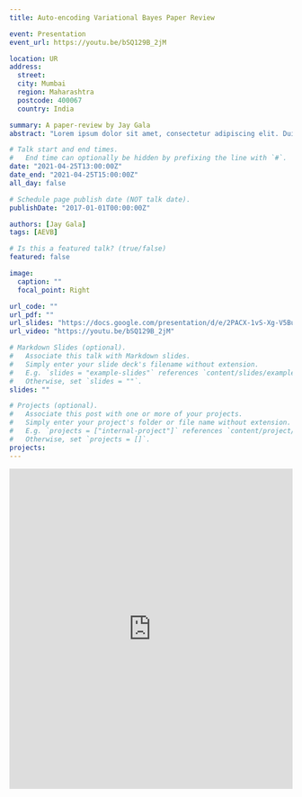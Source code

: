 ```yaml
---
title: Auto-encoding Variational Bayes Paper Review

event: Presentation
event_url: https://youtu.be/bSQ129B_2jM

location: UR
address:
  street:
  city: Mumbai
  region: Maharashtra
  postcode: 400067
  country: India

summary: A paper-review by Jay Gala
abstract: "Lorem ipsum dolor sit amet, consectetur adipiscing elit. Duis posuere tellusac convallis placerat. Proin tincidunt magna sed ex sollicitudin condimentum. Sed ac faucibus dolor, scelerisque sollicitudin nisi. Cras purus urna, suscipit quis sapien eu, pulvinar tempor diam."

# Talk start and end times.
#   End time can optionally be hidden by prefixing the line with `#`.
date: "2021-04-25T13:00:00Z"
date_end: "2021-04-25T15:00:00Z"
all_day: false

# Schedule page publish date (NOT talk date).
publishDate: "2017-01-01T00:00:00Z"

authors: [Jay Gala]
tags: [AEVB]

# Is this a featured talk? (true/false)
featured: false

image:
  caption: ""
  focal_point: Right

url_code: ""
url_pdf: ""
url_slides: "https://docs.google.com/presentation/d/e/2PACX-1vS-Xg-V5BuWhwGky-SUWIDZh36Chbu2Vv1k14REPmtJOYuNQNUnqr1lg3u6BXEoPNg0G2bZn6OlwuQD/pub?start=false&loop=false&delayms=3000"
url_video: "https://youtu.be/bSQ129B_2jM"

# Markdown Slides (optional).
#   Associate this talk with Markdown slides.
#   Simply enter your slide deck's filename without extension.
#   E.g. `slides = "example-slides"` references `content/slides/example-slides.md`.
#   Otherwise, set `slides = ""`.
slides: ""

# Projects (optional).
#   Associate this post with one or more of your projects.
#   Simply enter your project's folder or file name without extension.
#   E.g. `projects = ["internal-project"]` references `content/project/deep-learning/index.md`.
#   Otherwise, set `projects = []`.
projects:
---
```


<iframe src="https://docs.google.com/presentation/d/e/2PACX-1vS-Xg-V5BuWhwGky-SUWIDZh36Chbu2Vv1k14REPmtJOYuNQNUnqr1lg3u6BXEoPNg0G2bZn6OlwuQD/embed?start=true&loop=true&delayms=5000" frameborder="0" width="100%" height="569" allowfullscreen="true" mozallowfullscreen="true" webkitallowfullscreen="true"></iframe>
